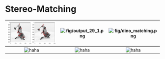 # Stereo-Matching

![](fig/output_14_2.png?raw=true)  | ![fig/output_29_1.png](?raw=true) | ![fig/dino_matching.png](?raw=true) 
:-------------------------:|:-------------------------: |:-------------------------:
![haha](?raw=true)  | ![haha](?raw=true) | ![haha](?raw=true) 
